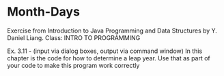 # Month-Days
Exercise from Introduction to Java Programming and Data Structures by Y. Daniel Liang. 
Class: INTRO TO PROGRAMMING 

Ex. 3.11 - (input via dialog boxes, output via command window) In this chapter is the code for how to determine a leap year. Use that as part of your code to make this program work correctly
